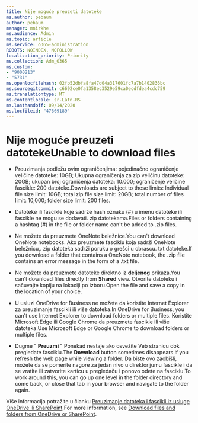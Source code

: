 ```yaml
---
title: Nije moguće preuzeti datoteke
ms.author: pebaum
author: pebaum
manager: mnirkhe
ms.audience: Admin
ms.topic: article
ms.service: o365-administration
ROBOTS: NOINDEX, NOFOLLOW
localization_priority: Priority
ms.collection: Adm_O365
ms.custom:
- "9000213"
- "5731"
ms.openlocfilehash: 02fb52dbfa8fa47d04a317601fc7a7b1402836bc
ms.sourcegitcommit: c6692ce0fa1358ec3529e59ca0ecdfdea4cdc759
ms.translationtype: MT
ms.contentlocale: sr-Latn-RS
ms.lasthandoff: 09/14/2020
ms.locfileid: "47669189"
---
```

# <a name="unable-to-download-files"></a><span data-ttu-id="c213f-102">Nije moguće preuzeti datoteke</span><span class="sxs-lookup"><span data-stu-id="c213f-102">Unable to download files</span></span>

- <span data-ttu-id="c213f-103">Preuzimanja podležu ovim ograničenjima: pojedinačno ograničenje veličine datoteke: 10GB; Ukupna ograničenja za zip veličinu datoteke: 20GB; ukupan broj ograničenja datoteka: 10.000; ograničenje veličine fascikle: 200 datoteke.</span><span class="sxs-lookup"><span data-stu-id="c213f-103">Downloads are subject to these limits: Individual file size limit: 10GB; total zip file size limit: 20GB; total number of files limit: 10,000; folder size limit: 200 files.</span></span>
- <span data-ttu-id="c213f-104">Datoteke ili fascikle koje sadrže hash oznaku (#) u imenu datoteke ili fascikle ne mogu se dodavati. zip datotekama.</span><span class="sxs-lookup"><span data-stu-id="c213f-104">Files or folders containing a hashtag (#) in the file or folder name can't be added to .zip files.</span></span>  
    
- <span data-ttu-id="c213f-105">Ne možete da preuzmete OneNote beležnice.</span><span class="sxs-lookup"><span data-stu-id="c213f-105">You can't download OneNote notebooks.</span></span> <span data-ttu-id="c213f-106">Ako preuzmete fasciklu koja sadrži OneNote beležnicu,. zip datoteka sadrži poruku o grešci u obrascu. txt datoteke.</span><span class="sxs-lookup"><span data-stu-id="c213f-106">If you download a folder that contains a OneNote notebook, the .zip file contains an error message in the form of a .txt file.</span></span>  
    
- <span data-ttu-id="c213f-107">Ne možete da preuzmete datoteke direktno iz **deljenog**  prikaza.</span><span class="sxs-lookup"><span data-stu-id="c213f-107">You can't download files directly from **Shared**  view.</span></span> <span data-ttu-id="c213f-108">Otvorite datoteku i sačuvajte kopiju na lokaciji po izboru.</span><span class="sxs-lookup"><span data-stu-id="c213f-108">Open the file and save a copy in the location of your choice.</span></span>  
    
- <span data-ttu-id="c213f-109">U usluzi OneDrive for Business ne možete da koristite Internet Explorer za preuzimanje fascikli ili više datoteka.</span><span class="sxs-lookup"><span data-stu-id="c213f-109">In OneDrive for Business, you can't use Internet Explorer to download folders or multiple files.</span></span> <span data-ttu-id="c213f-110">Koristite Microsoft Edge ili Google Chrome da preuzmete fascikle ili više datoteka.</span><span class="sxs-lookup"><span data-stu-id="c213f-110">Use Microsoft Edge or Google Chrome to download folders or multiple files.</span></span>  
    
- <span data-ttu-id="c213f-111">Dugme " **Preuzmi** " Ponekad nestaje ako osvežite Veb stranicu dok pregledate fasciklu.</span><span class="sxs-lookup"><span data-stu-id="c213f-111">The **Download** button sometimes disappears if you refresh the web page while viewing a folder.</span></span> <span data-ttu-id="c213f-112">Da biste ovo zaobišli, možete da se pomerite nagore za jedan nivo u direktorijumu fascikle i da se vratite ili zatvorite karticu u pregledaču i ponovo odete na fasciklu.</span><span class="sxs-lookup"><span data-stu-id="c213f-112">To work around this, you can go up one level in the folder directory and come back, or close that tab in your browser and navigate to the folder again.</span></span>  
    
<span data-ttu-id="c213f-113">Više informacija potražite u članku [Preuzimanje datoteka i fascikli iz usluge OneDrive ili SharePoint](https://support.office.com/article/download-files-and-folders-from-onedrive-or-sharepoint-5c7397b7-19c7-4893-84fe-d02e8fa5df05).</span><span class="sxs-lookup"><span data-stu-id="c213f-113">For more information, see [Download files and folders from OneDrive or SharePoint](https://support.office.com/article/download-files-and-folders-from-onedrive-or-sharepoint-5c7397b7-19c7-4893-84fe-d02e8fa5df05).</span></span>